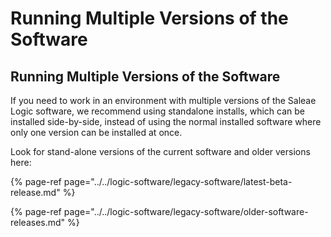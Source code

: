 # Running Multiple Versions of the Software

## Running Multiple Versions of the Software

If you need to work in an environment with multiple versions of the Saleae Logic software, we recommend using standalone installs, which can be installed side-by-side, instead of using the normal installed software where only one version can be installed at once.

Look for stand-alone versions of the current software and older versions here:

{% page-ref page="../../logic-software/legacy-software/latest-beta-release.md" %}

{% page-ref page="../../logic-software/legacy-software/older-software-releases.md" %}



